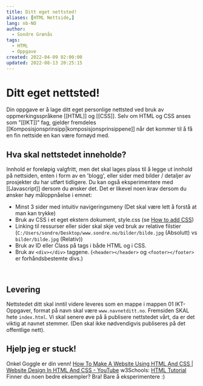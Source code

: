 ```yaml
---
title: Ditt eget nettsted!
aliases: [HTML Nettside,]
lang: nb-NO
author:
  - Sondre Grønås
tags:
  - HTML
  - Oppgave
created: 2022-04-09 02:00:00
updated: 2022-08-13 20:25:15
---
```

# Ditt eget nettsted!
Din oppgave er å lage ditt eget personlige nettsted ved bruk av oppmerkingsspråkene [[HTML]] og [[CSS]].
Selv om HTML og CSS anses som "[[IKT]]" fag, gjelder fremdeles  [[Komposisjonsprinsipp|komposisjonsprinsippene]] når det kommer til å få en fin nettside en kan være fornøyd med.
<br>

## Hva skal nettstedet inneholde?
Innhold er foreløpig valgfritt, men det skal lages plass til å legge ut innhold på nettsiden, enten i form av en 'blogg', eller sider med bilder / detaljer av prosjekter du har utført tidligere. Du kan også eksperimentere med [[Javascript]] dersom du ønsker det. Det er likevel noen krav dersom du ønsker høy måloppnåelse i emnet:
- Minst 3 sider med intuitiv navigeringsmeny (Det skal være lett å forstå at man kan trykke)
- Bruk av CSS i et eget ekstern dokument, style.css (se [How to add CSS](https://www.w3schools.com/css/css_howto.asp))
- Linking til ressurser eller sider skal skje ved bruk av relative filstier (`C:/Users/sondre/Desktop/www.sondre.no/bilder/bilde.jpg` (Absolutt) vs `bilder/bilde.jpg` (Relativ))
- Bruk av ID eller Class på tags i både HTML og i CSS.
- Bruk av `<div></div>` taggene. (`<header></header>` og `<footer></footer>` er forhåndsbestemte divs.) 
<br>

## Levering
Nettstedet ditt skal inntil videre leveres som en mappe i mappen 01 IKT-Oppgaver, format på navn skal være `www.navnetditt.no`. Fremsiden SKAL hete `index.html`. Vi skal senere øve på å publisere nettstedet vårt, da er det viktig at navnet stemmer. (Den skal ikke nødvendigvis publiseres på det offentlige nett).
<br>

## Hjelp jeg er stuck!
Onkel Goggle er din venn!
[How To Make A Website Using HTML And CSS | Website Design In HTML And CSS - YouTube](https://www.youtube.com/watch?v=-2LtZRi6Q0s)
w3Schools: [HTML Tutorial](https://www.w3schools.com/html/)
Finner du noen bedre eksempler? Bra! Bare å eksperimentere :)